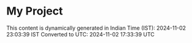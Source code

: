 # My Project

This content is dynamically generated in Indian Time (IST): 2024-11-02 23:03:39 IST
Converted to UTC: 2024-11-02 17:33:39 UTC
